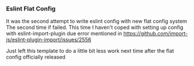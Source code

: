 ### Eslint Flat Config

It was the second attempt to write eslint config with new flat config system
The second time if failed. This time I haven't coped with setting up config with
eslint-import-plugin due error mentioned in https://github.com/import-js/eslint-plugin-import/issues/2556

Just left this template to do a little bit less work next time after the flat config officially released
